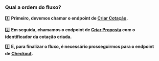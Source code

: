 ### Qual a ordem do fluxo?

1️⃣ **Primeiro, devemos chamar o endpoint de [Criar Cotação](./criar-cotacao.md).**

2️⃣ **Em seguida, chamamos o endpoint de [Criar Proposta](./criar-proposta.md) com o identificador da cotação criada.**

3️⃣ **E, para finalizar o fluxo, é necessário prosseguirmos para o endpoint de [Checkout](./realizar-checkout.md).**